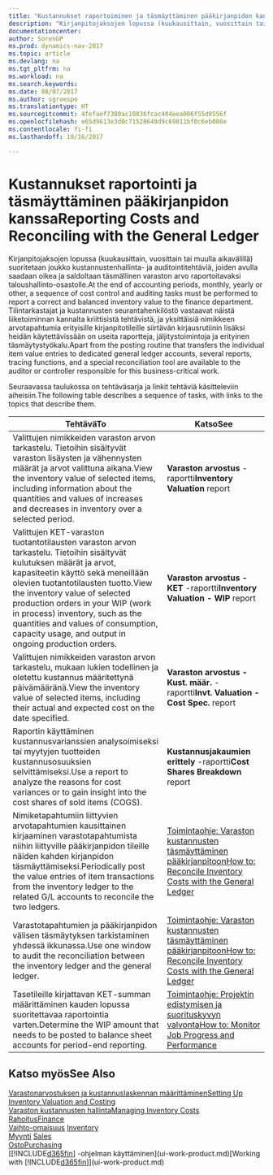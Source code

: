 ```yaml
---
title: "Kustannukset raportoiminen ja täsmäyttäminen pääkirjanpidon kanssa"
description: "Kirjanpitojaksojen lopussa (kuukausittain, vuosittain tai muulla aikavälillä) suoritetaan joukko kustannustenhallinta- ja auditointitehtäviä, joiden avulla saadaan oikea ja saldoltaan täsmällinen varaston arvo raportoitavaksi taloushallinto-osastolle. Tilintarkastajat ja kustannusten seurantahenkilöstö vastaavat näistä liiketoiminnan kannalta kriittisistä tehtävistä, ja yksittäisiä nimikkeen arvotapahtumia erityisille kirjanpitotileille siirtävän kirjausrutiinin lisäksi heidän käytettävissään on useita raportteja, jäljitystoimintoja ja erityinen täsmäytystyökalu."
documentationcenter: 
author: SorenGP
ms.prod: dynamics-nav-2017
ms.topic: article
ms.devlang: na
ms.tgt_pltfrm: na
ms.workload: na
ms.search.keywords: 
ms.date: 08/07/2017
ms.author: sgroespe
ms.translationtype: HT
ms.sourcegitcommit: 4fefaef7380ac10836fcac404eea006f55d8556f
ms.openlocfilehash: e65d9613e3d0c71528649d9c69811bf0c6eb086e
ms.contentlocale: fi-fi
ms.lasthandoff: 10/16/2017

---
```

# <a name="reporting-costs-and-reconciling-with-the-general-ledger"></a><span data-ttu-id="6a1d8-104">Kustannukset raportointi ja täsmäyttäminen pääkirjanpidon kanssa</span><span class="sxs-lookup"><span data-stu-id="6a1d8-104">Reporting Costs and Reconciling with the General Ledger</span></span>
<span data-ttu-id="6a1d8-105">Kirjanpitojaksojen lopussa (kuukausittain, vuosittain tai muulla aikavälillä) suoritetaan joukko kustannustenhallinta- ja auditointitehtäviä, joiden avulla saadaan oikea ja saldoltaan täsmällinen varaston arvo raportoitavaksi taloushallinto-osastolle.</span><span class="sxs-lookup"><span data-stu-id="6a1d8-105">At the end of accounting periods, monthly, yearly or other, a sequence of cost control and auditing tasks must be performed to report a correct and balanced inventory value to the finance department.</span></span> <span data-ttu-id="6a1d8-106">Tilintarkastajat ja kustannusten seurantahenkilöstö vastaavat näistä liiketoiminnan kannalta kriittisistä tehtävistä, ja yksittäisiä nimikkeen arvotapahtumia erityisille kirjanpitotileille siirtävän kirjausrutiinin lisäksi heidän käytettävissään on useita raportteja, jäljitystoimintoja ja erityinen täsmäytystyökalu.</span><span class="sxs-lookup"><span data-stu-id="6a1d8-106">Apart from the posting routine that transfers the individual item value entries to dedicated general ledger accounts, several reports, tracing functions, and a special reconciliation tool are available to the auditor or controller responsible for this business-critical work.</span></span>  

 <span data-ttu-id="6a1d8-107">Seuraavassa taulukossa on tehtäväsarja ja linkit tehtäviä käsitteleviin aiheisiin.</span><span class="sxs-lookup"><span data-stu-id="6a1d8-107">The following table describes a sequence of tasks, with links to the topics that describe them.</span></span>   

|<span data-ttu-id="6a1d8-108">**Tehtävä**</span><span class="sxs-lookup"><span data-stu-id="6a1d8-108">**To**</span></span>|<span data-ttu-id="6a1d8-109">**Katso**</span><span class="sxs-lookup"><span data-stu-id="6a1d8-109">**See**</span></span>|  
|------------|-------------|  
|<span data-ttu-id="6a1d8-110">Valittujen nimikkeiden varaston arvon tarkastelu. Tietoihin sisältyvät varaston lisäysten ja vähennysten määrät ja arvot valittuna aikana.</span><span class="sxs-lookup"><span data-stu-id="6a1d8-110">View the inventory value of selected items, including information about the quantities and values of increases and decreases in inventory over a selected period.</span></span>|<span data-ttu-id="6a1d8-111">**Varaston arvostus** -raportti</span><span class="sxs-lookup"><span data-stu-id="6a1d8-111">**Inventory Valuation** report</span></span>|  
|<span data-ttu-id="6a1d8-112">Valittujen KET-varaston tuotantotilausten varaston arvon tarkastelu. Tietoihin sisältyvät kulutuksen määrät ja arvot, kapasiteetin käyttö sekä meneillään olevien tuotantotilausten tuotto.</span><span class="sxs-lookup"><span data-stu-id="6a1d8-112">View the inventory value of selected production orders in your WIP (work in process) inventory, such as the quantities and values of consumption, capacity usage, and output in ongoing production orders.</span></span>|<span data-ttu-id="6a1d8-113">**Varaston arvostus - KET** -raportti</span><span class="sxs-lookup"><span data-stu-id="6a1d8-113">**Inventory Valuation - WIP** report</span></span>|  
|<span data-ttu-id="6a1d8-114">Valittujen nimikkeiden varaston arvon tarkastelu, mukaan lukien todellinen ja oletettu kustannus määritettynä päivämääränä.</span><span class="sxs-lookup"><span data-stu-id="6a1d8-114">View the inventory value of selected items, including their actual and expected cost on the date specified.</span></span>|<span data-ttu-id="6a1d8-115">**Varaston arvostus - Kust. määr.** -raportti</span><span class="sxs-lookup"><span data-stu-id="6a1d8-115">**Invt. Valuation - Cost Spec.** report</span></span>|  
|<span data-ttu-id="6a1d8-116">Raportin käyttäminen kustannusvarianssien analysoimiseksi tai myytyjen tuotteiden kustannusosuuksien selvittämiseksi.</span><span class="sxs-lookup"><span data-stu-id="6a1d8-116">Use a report to analyze the reasons for cost variances or to gain insight into the cost shares of sold items (COGS).</span></span>|<span data-ttu-id="6a1d8-117">**Kustannusjakaumien erittely** -raportti</span><span class="sxs-lookup"><span data-stu-id="6a1d8-117">**Cost Shares Breakdown** report</span></span>|  
|<span data-ttu-id="6a1d8-118">Nimiketapahtumiin liittyvien arvotapahtumien kausittainen kirjaaminen varastotapahtumista niihin liittyville pääkirjanpidon tileille näiden kahden kirjanpidon täsmäyttämiseksi.</span><span class="sxs-lookup"><span data-stu-id="6a1d8-118">Periodically post the value entries of item transactions from the inventory ledger to the related G/L accounts to reconcile the two ledgers.</span></span>|[<span data-ttu-id="6a1d8-119">Toimintaohje: Varaston kustannusten täsmäyttäminen pääkirjanpitoon</span><span class="sxs-lookup"><span data-stu-id="6a1d8-119">How to: Reconcile Inventory Costs with the General Ledger</span></span>](finance-how-to-post-inventory-costs-to-the-general-ledger.md)|  
|<span data-ttu-id="6a1d8-120">Varastotapahtumien ja pääkirjanpidon välisen täsmäytyksen tarkistaminen yhdessä ikkunassa.</span><span class="sxs-lookup"><span data-stu-id="6a1d8-120">Use one window to audit the reconciliation between the inventory ledger and the general ledger.</span></span>|[<span data-ttu-id="6a1d8-121">Toimintaohje: Varaston kustannusten täsmäyttäminen pääkirjanpitoon</span><span class="sxs-lookup"><span data-stu-id="6a1d8-121">How to: Reconcile Inventory Costs with the General Ledger</span></span>](finance-how-to-post-inventory-costs-to-the-general-ledger.md)|  
|<span data-ttu-id="6a1d8-122">Tasetileille kirjattavan KET-summan määrittäminen kauden lopussa suoritettavaa raportointia varten.</span><span class="sxs-lookup"><span data-stu-id="6a1d8-122">Determine the WIP amount that needs to be posted to balance sheet accounts for period-end reporting.</span></span>|[<span data-ttu-id="6a1d8-123">Toimintaohje: Projektin edistymisen ja suorituskyvyn valvonta</span><span class="sxs-lookup"><span data-stu-id="6a1d8-123">How to: Monitor Job Progress and Performance</span></span>](projects-how-monitor-progress-performance.md)|

## <a name="see-also"></a><span data-ttu-id="6a1d8-124">Katso myös</span><span class="sxs-lookup"><span data-stu-id="6a1d8-124">See Also</span></span>  
[<span data-ttu-id="6a1d8-125">Varastonarvostuksen ja kustannuslaskennan määrittäminen</span><span class="sxs-lookup"><span data-stu-id="6a1d8-125">Setting Up Inventory Valuation and Costing</span></span>](finance-set-up-inventory-valuation-and-costing.md)  
[<span data-ttu-id="6a1d8-126">Varaston kustannusten hallinta</span><span class="sxs-lookup"><span data-stu-id="6a1d8-126">Managing Inventory Costs</span></span>](finance-manage-inventory-costs.md)  
[<span data-ttu-id="6a1d8-127">Rahoitus</span><span class="sxs-lookup"><span data-stu-id="6a1d8-127">Finance</span></span>](finance.md)  
<span data-ttu-id="6a1d8-128">[Vaihto-omaisuus](inventory-manage-inventory.md) </span><span class="sxs-lookup"><span data-stu-id="6a1d8-128">[Inventory](inventory-manage-inventory.md) </span></span>  
<span data-ttu-id="6a1d8-129">[Myynti](sales-manage-sales.md) </span><span class="sxs-lookup"><span data-stu-id="6a1d8-129">[Sales](sales-manage-sales.md) </span></span>  
[<span data-ttu-id="6a1d8-130">Osto</span><span class="sxs-lookup"><span data-stu-id="6a1d8-130">Purchasing</span></span>](purchasing-manage-purchasing.md)  
<span data-ttu-id="6a1d8-131">[[!INCLUDE[d365fin](includes/d365fin_md.md)] -ohjelman käyttäminen](ui-work-product.md)</span><span class="sxs-lookup"><span data-stu-id="6a1d8-131">[Working with [!INCLUDE[d365fin](includes/d365fin_md.md)]](ui-work-product.md)</span></span>

